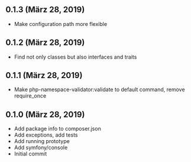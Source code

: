 ## 0.1.3 (März 28, 2019)
  - Make configuration path more flexible

## 0.1.2 (März 28, 2019)
  - Find not only classes but also interfaces and traits

## 0.1.1 (März 28, 2019)
  - Make php-namespace-validator:validate to default command, remove require_once

## 0.1.0 (März 28, 2019)
  - Add package info to composer.json
  - Add exceptions, add tests
  - Add running prototype
  - Add symfony/console
  - Initial commit

